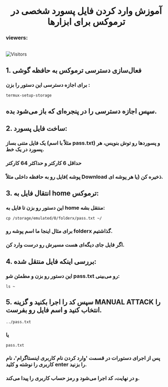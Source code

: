 <div align="center">
    <h1>آموزش وارد کردن فایل پسورد شخصی در ترموکس برای ابزارها</h1>
</div>
<h3>viewers:</h3> <br> <img src="https://profile-counter.glitch.me/monsmain/count.svg" alt="Visitors"><p align="center">

## 1. فعال‌سازی دسترسی ترموکس به حافظه گوشی
### برای اجازه دسترسی این دستور را بزن :
```
termux-setup-storage
```
## سپس اجازه دسترسی را در پنجره‌ای که باز می‌شود بده.

## 2. ساخت فایل پسورد:
### یک فایل متنی بساز (مثلاً با اسم pass.txt) و پسوردها رو توش بنویس، هر پسورد در یک خط.
### حداقل 6 کارکتر و حداکثر 64 کارکتر
### فایل رو به حافظه داخلی مثلاً( پوشه Download یا هر پوشه ای) ذخیره کن.

## 3. انتقال فایل به home ترموکس:
### این دستور رو بزن تا فایل به home منتقل بشه:
```
cp /storage/emulated/0/folderx/pass.txt ~/
```
### برای مثال اینجا ما اسم پوشه رو folderx گذاشتیم.
### اگر فایل جای دیگه‌ای هست مسیرش رو درست وارد کن.

## 4. بررسی اینکه فایل منتقل شده:

### این دستور رو بزن و مطمئن شو pass.txt رو می‌بینی:
```
ls ~
```
## 5. سپس کد را اجرا بکنید و گزینه MANUAL ATTACK را انتخاب کنید و اسم فایل رو بفرست.
```
../pass.txt
```
### یا
```
pass.txt
```
### پس از اجرای دستورات در قسمت 'وارد کردن نام کاربری اینستاگرام'، نام کاربری را نوشته و کلید enter را بزنید.
### و در نهایت، کد اجرا می‌شود و رمز حساب کاربری را پیدا می‌کند.







